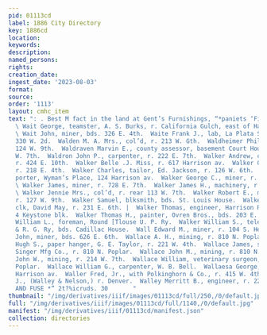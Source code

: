 ```yaml
---
pid: 01113cd
label: 1886 City Directory
key: 1886cd
location: 
keywords: 
description: 
named_persons: 
rights: 
creation_date: 
ingest_date: '2023-08-03'
format: 
source: 
order: '1113'
layout: cmhc_item
text: ": . Best M fact in the land at Gent’s Furnishings, “*paniets ‘Fisher & Smith's.
  \ Wait George, teamster, A. S. Burks, r. California Gulch, east of Harrison av.
  \ Wait John, miner, bds. 326 E. 4th.  Waite Frank J., lab, La Plata Smelter, r.
  330 W. 2d.  Walden M. A. Mrs., col’d, r. 213 W. Gth.  Waldheimer Philip, clk, r.
  124 W. 9th.  Waldraven Marvin E., county assessor, basement Court House, r. 145
  W. 7th.  Waldron John P., carpenter, r. 222 E. 7th.  Walker Andrew, clk. John Harvey,
  r. 424 E. 10th.  Walker Belle .J. Miss, r. 617 Harrison av.  Walker Catherine Mrs.,
  r. 218 E. 4th.  Walker Charles, tailor, Ed. Jackson, r. 126 W. 6th.  Walkerman Eugene,
  porter, Wyman’s Place, 124 Harrison av.  Walker George C., miner, r. 108 W. 12th.
  \ Walker James, miner, r. 728 E. 7th.  Walker James H., machinery, r. 510 N. Hemlock.
  \ Walker Jennie Mrs., col’d, r. rear 113 W. 7th.  Walker Robert E., mining machinery,
  r. 127 W. 9th.  Walker Samuel, blksmith, bds. St. Louis House.  Walker Samuel L.,
  clk, David May, r. 231 E. 6th. |  Walker Thomas, engineer, Harrison Red. Wks., r.
  4 Keystone blk.  Walker Thomas H., painter, Ovren Bros., bds. 203 E. 6th.  Walker
  William L., foreman, Round [Tlouse U. P. Ry.  Walker William S., telegrapher, D.
  & R. G. Ry, bds. Cadillac House.  Wall Edward M., miner, r. 104 S. Hemlock.  Wall
  John, miner, bds. 626 E. 6th.  Wallace A. H., mining, r. 810 N. Poplar.  Wallace
  Hugh S., paper hanger, G. E. Taylor, r. 221 W. 4th.  Wallace James, stable boy,
  Singer Mfg Co., r. 810 N. Poplar.  Wallace John M., mining, r. 810 N. Poplar.  Wallace
  John W., mining, r. 214 W. 7th.  Wallace William, veterinary surgeon, r. 1600 N.
  Poplar.  Wallace William G., carpenter, W. B. Bell.  Wallaesa George, barber, 118
  Harrison av.  Waller Fred, Jr., with Polkinghorn & Co., r. 415 W. 4th.  Walley John
  J., (Walley & Nelson,) r. Denver.  Walley Merritt B., engineer, r. 222 W. 5th.  POWDER
  AND FUSE *” 2t?%icruds. 30       "
thumbnail: "/img/derivatives/iiif/images/01113cd/full/250,/0/default.jpg"
full: "/img/derivatives/iiif/images/01113cd/full/1140,/0/default.jpg"
manifest: "/img/derivatives/iiif/01113cd/manifest.json"
collection: directories
---
```

